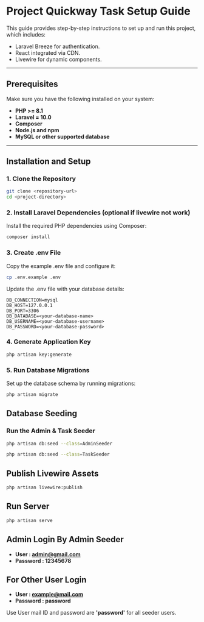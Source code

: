 # Project **Quickway Task** Setup Guide

This guide provides step-by-step instructions to set up and run this project, which includes:

- Laravel Breeze for authentication.
- React integrated via CDN.
- Livewire for dynamic components.

---

## Prerequisites

Make sure you have the following installed on your system:

- **PHP >= 8.1**
- **Laravel = 10.0**
- **Composer**
- **Node.js and npm**
- **MySQL or other supported database**

---

## Installation and Setup

### 1. Clone the Repository

```bash
git clone <repository-url>
cd <project-directory>
```

### 2. Install Laravel Dependencies (optional if livewire not work)
Install the required PHP dependencies using Composer:
```bash
composer install
```


### 3. Create .env File
Copy the example .env file and configure it:
```bash
cp .env.example .env
```
Update the .env file with your database details:
```
DB_CONNECTION=mysql
DB_HOST=127.0.0.1
DB_PORT=3306
DB_DATABASE=<your-database-name>
DB_USERNAME=<your-database-username>
DB_PASSWORD=<your-database-password>
```
### 4. Generate Application Key
```bash
php artisan key:generate
```

### 5. Run Database Migrations
Set up the database schema by running migrations:
```bash
php artisan migrate
```


## Database Seeding

### Run the Admin & Task Seeder

```bash
php artisan db:seed --class=AdminSeeder

php artisan db:seed --class=TaskSeeder
```

## Publish Livewire Assets
```bash
php artisan livewire:publish
```

## Run Server
```bash
php artisan serve
```

## Admin Login By Admin Seeder
- **User : admin@gmail.com**
- **Password : 12345678**

## For Other User Login 
- **User : example@mail.com**
- **Password : password**

Use User mail ID and password are **'password'** for all seeder users.